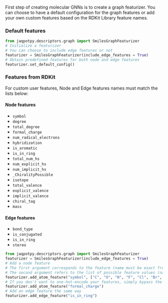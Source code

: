 First step of creating molecular GNNs is to create a graph featurizer. You can choose to have a default configuration for the graph features or add your own custom features based on the RDKit Library feature names.

### Default features
```python
from jaqpotpy.descriptors.graph import SmilesGraphFeaturizer
# Initialize a featurizer
# You can choose to include edge features or not
featurizer = SmilesGraphFeaturizer(include_edge_features = True)
# Obtain predefined features for both node and edge features
featurizer.set_default_config()
```

### Features from RDKit

For custom user features, Node and Edge features names must match the lists below:

#### Node features
- `symbol`
- `degree`
- `total_degree`
- `formal_charge`
- `num_radical_electrons`
- `hybridization`
- `is_aromatic`
- `is_in_ring`
- `total_num_hs`
- `num_explicit_hs`
- `num_implicit_hs`
- `_ChiralityPossible`
- `isotope`
- `total_valence`
- `explicit_valence`
- `implicit_valence`
- `chiral_tag`
- `mass`
#### Edge features

- `bond_type`
- `is_conjugated`
- `is_in_ring`
- `stereo`


```python
from jaqpotpy.descriptors.graph import SmilesGraphFeaturizer
featurizer = SmilesGraphFeaturizer(include_edge_features = True)
# Add a node feature 
# The first argument corresponds to the feature (name must be exact from the list mentioned above)
# The second argument refers to the list of possible feature values (names must match RDKit names)
featurizer.add_atom_feature("symbol", ["C", "O", "N", "F", "Cl", "Br", "I"])
# If you don't want to one-hot-encode your features, simply bypass the second argument
featurizer.add_atom_feature("formal_charge")
# Add an edge feature the same way
featurizer.add_edge_feature("is_in_ring")
```